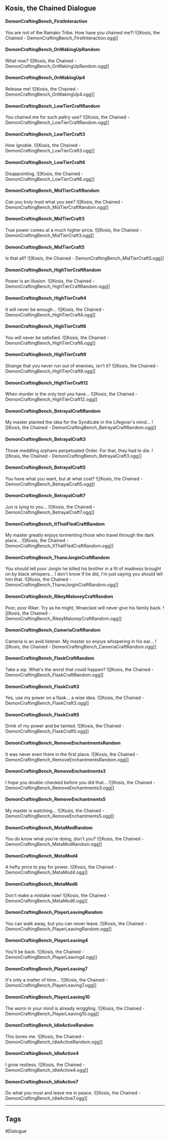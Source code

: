 ## Kosis, the Chained Dialogue
#### DemonCraftingBench_FirstInteraction
You are not of the Ramako Tribe. How have you chained me?!
![[Kosis, the Chained - DemonCraftingBench_FirstInteraction.ogg]]

#### DemonCraftingBench_OnWakingUpRandom
What now?
![[Kosis, the Chained - DemonCraftingBench_OnWakingUpRandom.ogg]]

#### DemonCraftingBench_OnWakingUp4
Release me!
![[Kosis, the Chained - DemonCraftingBench_OnWakingUp4.ogg]]

#### DemonCraftingBench_LowTierCraftRandom
You chained me for such paltry use?
![[Kosis, the Chained - DemonCraftingBench_LowTierCraftRandom.ogg]]

#### DemonCraftingBench_LowTierCraft3
How ignoble.
![[Kosis, the Chained - DemonCraftingBench_LowTierCraft3.ogg]]

#### DemonCraftingBench_LowTierCraft6
Disappointing.
![[Kosis, the Chained - DemonCraftingBench_LowTierCraft6.ogg]]

#### DemonCraftingBench_MidTierCraftRandom
Can you truly trust what you see?
![[Kosis, the Chained - DemonCraftingBench_MidTierCraftRandom.ogg]]

#### DemonCraftingBench_MidTierCraft3
True power comes at a much higher price.
![[Kosis, the Chained - DemonCraftingBench_MidTierCraft3.ogg]]

#### DemonCraftingBench_MidTierCraft5
Is that all?
![[Kosis, the Chained - DemonCraftingBench_MidTierCraft5.ogg]]

#### DemonCraftingBench_HighTierCraftRandom
Power is an illusion.
![[Kosis, the Chained - DemonCraftingBench_HighTierCraftRandom.ogg]]

#### DemonCraftingBench_HighTierCraft4
It will never be enough...
![[Kosis, the Chained - DemonCraftingBench_HighTierCraft4.ogg]]

#### DemonCraftingBench_HighTierCraft6
You will never be satisfied.
![[Kosis, the Chained - DemonCraftingBench_HighTierCraft6.ogg]]

#### DemonCraftingBench_HighTierCraft9
Strange that you never run out of enemies, isn't it?
![[Kosis, the Chained - DemonCraftingBench_HighTierCraft9.ogg]]

#### DemonCraftingBench_HighTierCraft12
When murder is the only tool you have...
![[Kosis, the Chained - DemonCraftingBench_HighTierCraft12.ogg]]

#### DemonCraftingBench_BetrayalCraftRandom
My master planted the idea for the Syndicate in the Lifegiver's mind...
![[Kosis, the Chained - DemonCraftingBench_BetrayalCraftRandom.ogg]]

#### DemonCraftingBench_BetrayalCraft3
Those meddling orphans perpetuated Order. For that, they had to die.
![[Kosis, the Chained - DemonCraftingBench_BetrayalCraft3.ogg]]

#### DemonCraftingBench_BetrayalCraft5
You have what you want, but at what cost?
![[Kosis, the Chained - DemonCraftingBench_BetrayalCraft5.ogg]]

#### DemonCraftingBench_BetrayalCraft7
Jun is lying to you...
![[Kosis, the Chained - DemonCraftingBench_BetrayalCraft7.ogg]]

#### DemonCraftingBench_ItThatFledCraftRandom
My master greatly enjoys tormenting those who travel through the dark place...
![[Kosis, the Chained - DemonCraftingBench_ItThatFledCraftRandom.ogg]]

#### DemonCraftingBench_ThaneJorginCraftRandom
You should tell poor Jorgin he killed his brother in a fit of madness brought on by black whispers... I don't know if he did, I'm just saying you should tell him that.
![[Kosis, the Chained - DemonCraftingBench_ThaneJorginCraftRandom.ogg]]

#### DemonCraftingBench_RikeyMaloneyCraftRandom
Poor, poor Riker. Try as he might, Wraeclast will never give his family back.
![[Kosis, the Chained - DemonCraftingBench_RikeyMaloneyCraftRandom.ogg]]

#### DemonCraftingBench_CameriaCraftRandom
Cameria is an avid listener. My master so enjoys whispering in his ear...
![[Kosis, the Chained - DemonCraftingBench_CameriaCraftRandom.ogg]]

#### DemonCraftingBench_FlaskCraftRandom
Take a sip. What's the worst that could happen?
![[Kosis, the Chained - DemonCraftingBench_FlaskCraftRandom.ogg]]

#### DemonCraftingBench_FlaskCraft3
Yes, use my power on a flask... a wise idea.
![[Kosis, the Chained - DemonCraftingBench_FlaskCraft3.ogg]]

#### DemonCraftingBench_FlaskCraft5
Drink of my power and be tainted.
![[Kosis, the Chained - DemonCraftingBench_FlaskCraft5.ogg]]

#### DemonCraftingBench_RemoveEnchantmentsRandom
It was never even there in the first place.
![[Kosis, the Chained - DemonCraftingBench_RemoveEnchantmentsRandom.ogg]]

#### DemonCraftingBench_RemoveEnchantments3
I hope you double-checked before you did that...
![[Kosis, the Chained - DemonCraftingBench_RemoveEnchantments3.ogg]]

#### DemonCraftingBench_RemoveEnchantments5
My master is watching...
![[Kosis, the Chained - DemonCraftingBench_RemoveEnchantments5.ogg]]

#### DemonCraftingBench_MetaModRandom
You do know what you're doing, don't you?
![[Kosis, the Chained - DemonCraftingBench_MetaModRandom.ogg]]

#### DemonCraftingBench_MetaMod4
A hefty price to pay for power.
![[Kosis, the Chained - DemonCraftingBench_MetaMod4.ogg]]

#### DemonCraftingBench_MetaMod6
Don't make a mistake now!
![[Kosis, the Chained - DemonCraftingBench_MetaMod6.ogg]]

#### DemonCraftingBench_PlayerLeavingRandom
You can walk away, but you can never leave.
![[Kosis, the Chained - DemonCraftingBench_PlayerLeavingRandom.ogg]]

#### DemonCraftingBench_PlayerLeaving4
You'll be back.
![[Kosis, the Chained - DemonCraftingBench_PlayerLeaving4.ogg]]

#### DemonCraftingBench_PlayerLeaving7
It's only a matter of time...
![[Kosis, the Chained - DemonCraftingBench_PlayerLeaving7.ogg]]

#### DemonCraftingBench_PlayerLeaving10
The worm in your mind is already wriggling.
![[Kosis, the Chained - DemonCraftingBench_PlayerLeaving10.ogg]]

#### DemonCraftingBench_IdleActiveRandom
This bores me.
![[Kosis, the Chained - DemonCraftingBench_IdleActiveRandom.ogg]]

#### DemonCraftingBench_IdleActive4
I grow restless.
![[Kosis, the Chained - DemonCraftingBench_IdleActive4.ogg]]

#### DemonCraftingBench_IdleActive7
Do what you must and leave me in peace.
![[Kosis, the Chained - DemonCraftingBench_IdleActive7.ogg]]

---
## Tags
#Dialogue
